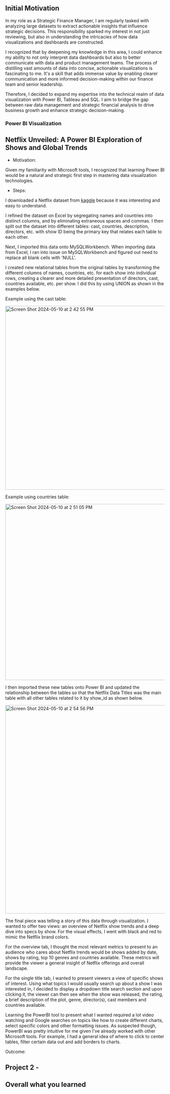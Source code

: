 ## Initial Motivation
In my role as a Strategic Finance Manager, I am regularly tasked with analyzing large datasets to extract actionable insights that influence strategic decisions. This responsibility sparked my interest in not just reviewing, but also in understanding the intricacies of how data visualizations and dashboards are constructed.

I recognized that by deepening my knowledge in this area, I could enhance my ability to not only interpret data dashboards but also to better communicate with data and product management teams. The process of distilling vast amounts of data into concise, actionable visualizations is fascinating to me. It's a skill that adds immense value by enabling clearer communication and more informed decision-making within our finance team and senior leadership.

Therefore, I decided to expand my expertise into the technical realm of data visualization with Power BI, Tableau and SQL. I aim to bridge the gap between raw data management and strategic financial analysis to drive business growth and enhance strategic decision-making.

### Power BI Visualization

## Netflix Unveiled: A Power BI Exploration of Shows and Global Trends
- Motivation:

Given my familiarity with Microsoft tools, I recognized that learning Power BI would be a natural and strategic first step in mastering data visualization technologies.

- Steps: 

I downloaded a Netflix dataset from [kaggle](https://www.kaggle.com/datasets/shivamb/netflix-shows?phase=FinishSSORegistration&returnUrl=%2Fdatasets%2Fshivamb%2Fnetflix-shows%2Fversions%2F5%3Fresource%3Ddownload&SSORegistrationToken=CfDJ8CYusWan8yNKiDQcrMXOtQHX_djfNG_zLS6iF0VqGUQjSl8SVQHwEprCmuSuv9vzc_5pV93wrT8OK3JQo3tO5GOoL6JVNb681_4zhs526PsO9fbg90Ilst4ACttQXAbflL6vSph0m_Fac8xoeMz0urCmxVSCz9IMZ1Ke-yaF57TAnKCCvBDADrVDhDy-ujv2i7_9DFhwCTF-OonQUPX2es9XcD56A3rxpskjBjxIBuSfHiv7GNuiBPlavPty6Sjk-kaK_Xp3vIHlOG2LxFOHiQ-unPcEU0ThKqxv1IrnWSqlNZS8DCqFJhMXoPoGEE99T8-zFCxRaFripySkpr2N1P9eNw&DisplayName=Grace+Li) because it was interesting and easy to understand.

I refined the dataset on Excel by segregating names and countries into distinct columns, and by eliminating extraneous spaces and commas. I then split out the dataset into different tables: cast, countries, description, directors, etc. with show ID being the primary key that relates each table to each other.

Next, I imported this data onto MySQLWorkbench. When importing data from Excel, I ran into issue on MySQLWorkbench and figured out need to replace all blank cells with 'NULL'.

I created new relational tables from the original tables by transforming the different columns of names, countries, etc. for each show into individual rows, creating a clearer and more detailed presentation of directors, cast, countries available, etc. per show. I did this by using UNION as shown in the examples below.

Example using the cast table:

<img width="580" alt="Screen Shot 2024-05-10 at 2 42 55 PM" src="https://github.com/GraceLi14/Grace-s-Data-Visualization-Dashboards-SQL-Tableau-Power-BI/assets/168991262/c484b89f-1783-4448-aa3b-73fb96243575">

Example using countries table: 

<img width="556" alt="Screen Shot 2024-05-10 at 2 51 05 PM" src="https://github.com/GraceLi14/Grace-s-Data-Visualization-Dashboards-SQL-Tableau-Power-BI/assets/168991262/d2af2e98-5178-41e5-9e84-00e22b33092f">

I then imported these new tables onto Power BI and updated the relationship between the tables so that the Netflix Data Titles was the main table with all other tables related to it by show_id as shown below.

<img width="658" alt="Screen Shot 2024-05-10 at 2 54 56 PM" src="https://github.com/GraceLi14/Grace-s-Data-Visualization-Dashboards-SQL-Tableau-Power-BI/assets/168991262/73268e70-ee78-476b-9265-011046f5743f">

The final piece was telling a story of this data through visualization. I wanted to offer two views: an overview of Netflix show trends and a deep dive into specs by show. For the visual effects, I went with black and red to mimic the Netflix brand colors. 

For the overview tab, I thought the most relevant metrics to present to an audience who cares about Netflix trends would be shows added by date, shows by rating, top 10 genres and countries available. These metrics will provide the viewer a general insight of Netflix offerings and overall landscape.

For the single title tab, I wanted to present viewers a view of specific shows of interest. Using what topics I would usually search up about a show I was interested in, I decided to display a dropdown title search section and upon clicking it, the viewer can then see when the show was released, the rating, a brief description of the plot, genre, director(s), cast members and countries available.

Learning the PowerBI tool to present what I wanted required a lot video watching and Google searches on topics like how to create different charts, select specific colors and other formatting issues. As suspected though, PowerBI was pretty intuitive for me given I've already worked with other Microsoft tools. For example, I had a general idea of where to click to center tables, filter certain data out and add borders to charts.

Outcome:



## Project 2 - 

## Overall what you learned

